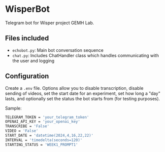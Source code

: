 # WisperBot

Telegram bot for Wisper project GEMH Lab.

## Files included

- `echobot.py`: Main bot conversation sequence
- `chat.py`: Includes ChatHandler class which handles communicating with the user and logging

## Configuration

Create a `.env` file.
Options allow you to disable transcription, disable sending of videos, set the start date for an experiment, set how long a "day" lasts, and optionally set the status the bot starts from (for testing purposes).

Sample:

```bash
TELEGRAM_TOKEN = 'your_telegram_token'
OPENAI_API_KEY = 'your_openai_key'
TRANSCRIBE = 'False'
VIDEO = 'False'
START_DATE = 'datetime(2024,4,16,22,22)'
INTERVAL = 'timedelta(seconds=120)'
STARTING_STATUS = 'WEEK1_PROMPT1'
```

